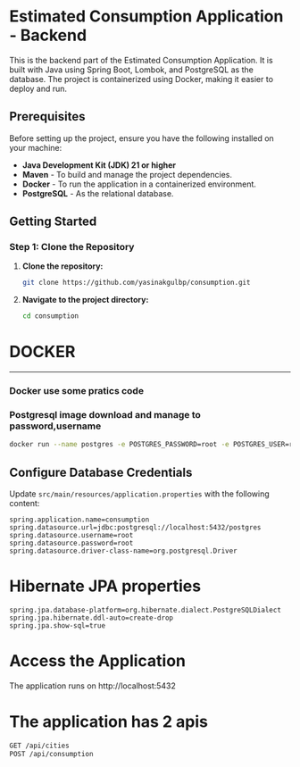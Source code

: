 # Estimated Consumption Application - Backend


This is the backend part of the Estimated Consumption Application. It is built with Java using Spring Boot, Lombok, and PostgreSQL as the database. The project is containerized using Docker, making it easier to deploy and run.

## Prerequisites

Before setting up the project, ensure you have the following installed on your machine:

* **Java Development Kit (JDK) 21 or higher**
* **Maven** - To build and manage the project dependencies.
* **Docker** - To run the application in a containerized environment.
* **PostgreSQL** - As the relational database.

## Getting Started

### Step 1: Clone the Repository

1. **Clone the repository:**

   ```bash
   git clone https://github.com/yasinakgulbp/consumption.git

2. **Navigate to the project directory:**

    ```bash
    cd consumption


# DOCKER

___
### Docker use some pratics code


### Postgresql image download and manage to password,username


```bash
docker run --name postgres -e POSTGRES_PASSWORD=root -e POSTGRES_USER=root -d -p 5432:5432  postgres
```
## Configure Database Credentials

Update `src/main/resources/application.properties` with the following content:

```properties
spring.application.name=consumption
spring.datasource.url=jdbc:postgresql://localhost:5432/postgres
spring.datasource.username=root
spring.datasource.password=root
spring.datasource.driver-class-name=org.postgresql.Driver
```

# Hibernate JPA properties
```properties
spring.jpa.database-platform=org.hibernate.dialect.PostgreSQLDialect
spring.jpa.hibernate.ddl-auto=create-drop
spring.jpa.show-sql=true
```

# Access the Application
   The application runs on http://localhost:5432
# The application has 2 apis
```bash
GET /api/cities
POST /api/consumption
```
